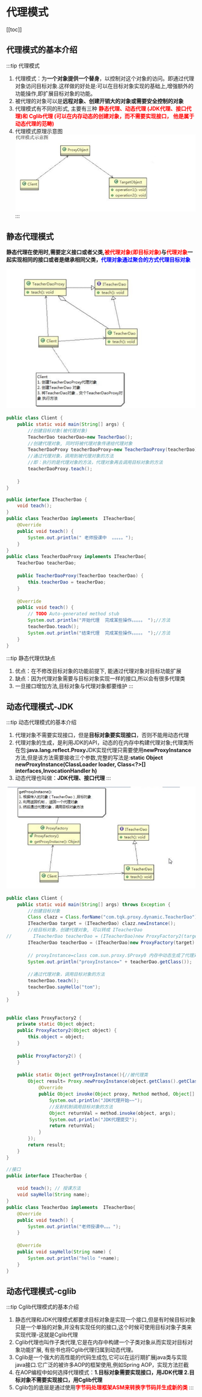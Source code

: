 # 代理模式
[[toc]]
## 代理模式的基本介绍

:::tip 代理模式
1. 代理模式：为**一个对象提供一个替身**，以控制对这个对象的访问。即通过代理对象访问目标对象.这样做的好处是:可以在目标对象实现的基础上,增强额外的功能操作,即扩展目标对象的功能。
2. 被代理的对象可以是**远程对象、创建开销大的对象或需要安全控制的对象**
3. 代理模式有不同的形式, 主要有三种 <font color='red'><strong>静态代理、动态代理 (JDK代理、接口代理)和 Cglib代理 (可以在内存动态的创建对象，而不需要实现接口， 他是属于动态代理的范畴)</strong></font>
4. 代理模式原理示意图
<a data-fancybox title="代理模式原理" href="./image/proxy.jpg">![代理模式原理](./image/proxy.jpg)</a>
:::

## 静态代理模式

**静态代理在使用时,需要定义接口或者父类,<font color='red'><strong>被代理对象(即目标对象)</strong></font>与<font color='red'><strong>代理对象</strong></font>一起实现相同的接口或者是继承相同父类，<font color='blue'>代理对象通过聚合的方式代理目标对象</font>**

<a data-fancybox title="静态代理模式" href="./image/proxystatic.jpg">![静态代理模式](./image/proxystatic.jpg)</a>

```java
public class Client {
    public static void main(String[] args) {
        //创建目标对象(被代理对象)
        TeacherDao teacherDao=new TeacherDao();
        //创建代理对象, 同时将被代理对象传递给代理对象
        TeacherDaoProxy teacherDaoProxy=new TeacherDaoProxy(teacherDao);
        //通过代理对象，调用到被代理对象的方法
        //即：执行的是代理对象的方法，代理对象再去调用目标对象的方法
        teacherDaoProxy.teach();

    }
}
```
```java
public interface ITeacherDao {
    void teach();
}
public class TeacherDao implements  ITeacherDao{
    @Override
    public void teach() {
        System.out.println(" 老师授课中  。。。。。");
    }
}
public class TeacherDaoProxy implements ITeacherDao{
    TeacherDao teacherDao;

    public TeacherDaoProxy(TeacherDao teacherDao) {
        this.teacherDao = teacherDao;
    }

    @Override
    public void teach() {
        // TODO Auto-generated method stub
        System.out.println("开始代理  完成某些操作。。。。。 ");//方法
        teacherDao.teach();
        System.out.println("结束代理  完成某些操作。。。。。 ");//方法
    }
}
```
:::tip 静态代理优缺点
1. 优点：在不修改目标对象的功能前提下, 能通过代理对象对目标功能扩展
2. 缺点：因为代理对象需要与目标对象实现一样的接口,所以会有很多代理类
3. 一旦接口增加方法,目标对象与代理对象都要维护
:::
## 动态代理模式-JDK

:::tip 动态代理模式的基本介绍
1. 代理对象不需要实现接口，但是**目标对象要实现接口**，否则不能用动态代理
2. 代理对象的生成，是利用JDK的API，动态的在内存中构建代理对象;代理类所在包:**java.lang.reflect.Proxy**JDK实现代理只需要使用**newProxyInstance**方法,但是该方法需要接收三个参数,完整的写法是:**static Object newProxyInstance(ClassLoader loader, Class<?>[] interfaces,InvocationHandler h)**
3. 动态代理也叫做：**JDK代理、接口代理**
:::

<a data-fancybox title="动态代理模式" href="./image/proxydynamic.jpg">![动态代理模式](./image/proxydynamic.jpg)</a>

```java
public class Client {
    public static void main(String[] args) throws Exception {
        //创建目标对象
        Class clazz = Class.forName("com.tqk.proxy.dynamic.TeacherDao");
        ITeacherDao target = (ITeacherDao) clazz.newInstance();
        //给目标对象，创建代理对象, 可以转成 ITeacherDao
//        ITeacherDao teacherDao = (ITeacherDao)new ProxyFactory2(target).getProxyInstance();
        ITeacherDao teacherDao = (ITeacherDao)new ProxyFactory(target).getProxyInstance(target);

        // proxyInstance=class com.sun.proxy.$Proxy0 内存中动态生成了代理对象
        System.out.println("proxyInstance=" + teacherDao.getClass());

        //通过代理对象，调用目标对象的方法
        teacherDao.teach();
        teacherDao.sayHello("tom");
    }
}
```
```java

public class ProxyFactory2 {
    private static Object object;
    public ProxyFactory2(Object object) {
        this.object = object;
    }

    public ProxyFactory2() {
    }

    public static Object getProxyInstance(){//被代理类
        Object result= Proxy.newProxyInstance(object.getClass().getClassLoader(),object.getClass().getInterfaces(), new InvocationHandler() {
            @Override
            public Object invoke(Object proxy, Method method, Object[] args) throws Throwable {
                System.out.println("JDK代理开始~~");
                //反射机制调用目标对象的方法
                Object returnVal = method.invoke(object, args);
                System.out.println("JDK代理提交");
                return returnVal;
            }
        });
        return result;
    }
}
```

```java
//接口
public interface ITeacherDao {

	void teach(); // 授课方法
	void sayHello(String name);
}
public class TeacherDao implements  ITeacherDao{
    @Override
    public void teach() {
        System.out.println("老师授课中。。。");
    }

    @Override
    public void sayHello(String name) {
        System.out.println("hello "+name);
    }
}
```

## 动态代理模式-cglib

:::tip Cglib代理模式的基本介绍
1. 静态代理和JDK代理模式都要求目标对象是实现一个接口,但是有时候目标对象只是一个单独的对象,并没有实现任何的接口,这个时候可使用目标对象子类来实现代理-这就是Cglib代理
2. Cglib代理也叫作子类代理,它是在内存中构建一个子类对象从而实现对目标对象功能扩展, 有些书也将Cglib代理归属到动态代理。
3. Cglib是一个强大的高性能的代码生成包,它可以在运行期扩展java类与实现java接口.它广泛的被许多AOP的框架使用,例如Spring AOP，实现方法拦截
4. 在AOP编程中如何选择代理模式：**1.目标对象需要实现接口，用JDK代理  2.目标对象不需要实现接口，用Cglib代理**
5. Cglib包的底层是通过使用<font color='red'><strong>字节码处理框架ASM来转换字节码并生成新的类</strong></font>
:::
